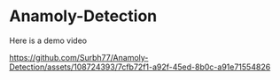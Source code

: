 # Anamoly-Detection

Here is a demo video



https://github.com/Surbh77/Anamoly-Detection/assets/108724393/7cfb72f1-a92f-45ed-8b0c-a91e71554826

